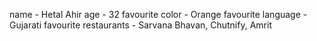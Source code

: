 name - Hetal Ahir 
age - 32
favourite color - Orange
favourite language - Gujarati
favourite restaurants - Sarvana Bhavan, Chutnify, Amrit
